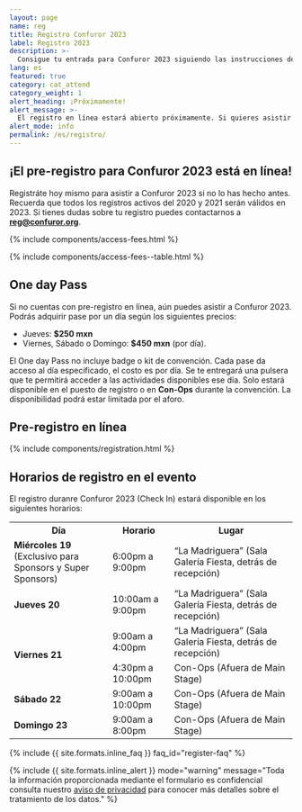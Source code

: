 ```yaml
---
layout: page
name: reg
title: Registro Confuror 2023
label: Registro 2023
description: >-
  Consigue tu entrada para Confuror 2023 siguiendo las instrucciones de esta página.
lang: es
featured: true
category: cat_attend
category_weight: 1
alert_heading: ¡Próximamente!
alert_message: >-
  El registro en línea estará abierto próximamente. Si quieres asistir a Confuror 2023 mantente al pendiente de nuestras redes para saber más.
alert_mode: info
permalink: /es/registro/
---
```


## ¡El pre-registro para Confuror 2023 está en línea!

Registráte hoy mismo para asistir a Confuror 2023 si no lo has hecho antes. Recuerda que todos los registros activos del 2020 y 2021 serán válidos en 2023. Si tienes dudas sobre tu registro puedes contactarnos a **reg@confuror.org**.

{% include components/access-fees.html %}

{% include components/access-fees--table.html %}

<a name="day-pass"/>

## One day Pass

Si no cuentas con pre-registro en línea, aún puedes asistir a Confuror 2023. Podrás adquirir pase por un día según los siguientes precios:

- Jueves: **$250 mxn**
- Viernes, Sábado o Domingo: **$450 mxn** (por día).

El One day Pass no incluye badge o kit de convención. Cada pase da acceso al día especificado, el costo es por día. Se te entregará una pulsera que te permitirá acceder a las actividades disponibles ese día. Solo estará disponible en el puesto de registro o en **Con-Ops** durante la convención. La disponibilidad podrá estar limitada por el aforo.

## Pre-registro en línea

{% include components/registration.html %}

<a name="schedule"/>

## Horarios de registro en el evento

El registro duranre Confuror 2023 (Check In) estará disponible en los siguientes horarios:

<div class="container-overflow">
  <table>
    <tr>
      <th>Día</th>
      <th>Horario</th>
      <th>Lugar</th>
    </tr>
    <tr>
      <td><strong>Miércoles 19</strong><br>(Exclusivo para Sponsors y Super Sponsors)</td>
      <td>6:00pm a 9:00pm</td>
      <td>“La Madriguera” (Sala Galería Fiesta, detrás de recepción)</td>
    </tr>
    <tr>
      <td><strong>Jueves 20</strong></td>
      <td>10:00am a 9:00pm</td>
      <td>“La Madriguera” (Sala Galería Fiesta, detrás de recepción)</td>
    </tr>
    <tr>
      <td rowspan="2"><strong>Viernes  21</strong></td>
      <td>9:00am a 4:00pm</td>
      <td>“La Madriguera” (Sala Galería Fiesta, detrás de recepción)</td>
    </tr>
    <tr>
      <td>4:30pm a 10:00pm</td>
      <td>Con-Ops (Afuera de Main Stage)</td>
    </tr>
    <tr>
      <td><strong>Sábado 22</strong></td>
      <td>9:00am a 10:00pm</td>
      <td>Con-Ops (Afuera de Main Stage)</td>
    </tr>
    <tr>
      <td><strong>Domingo 23</strong></td>
      <td>9:00am a 8:00pm</td>
      <td>Con-Ops (Afuera de Main Stage)</td>
    </tr>
  </table>
</div>

{%
  include {{ site.formats.inline_faq }}
  faq_id="register-faq"
%}

{%
  include {{ site.formats.inline_alert }}
  mode="warning"
  message="Toda la información proporcionada mediante el formulario es confidencial consulta nuestro <a href='/es/privacidad/'>aviso de privacidad</a> para conocer más detalles sobre el tratamiento de los datos."
%}